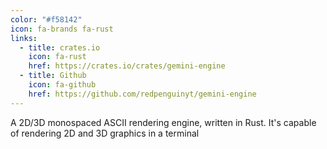 ```yaml
---
color: "#f58142"
icon: fa-brands fa-rust
links:
  - title: crates.io
    icon: fa-rust
    href: https://crates.io/crates/gemini-engine
  - title: Github
    icon: fa-github
    href: https://github.com/redpenguinyt/gemini-engine
---
```


A 2D/3D monospaced ASCII rendering engine, written in Rust. It's capable of rendering 2D and 3D graphics in a terminal